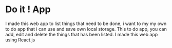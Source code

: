 # Do it ! App

I made this web app to list things that need to be done, i want to my my own to do app that i can use and save own local storage.
This to do app, you can add, edit and delete the things that has been listed.
I made this web app using React.js
